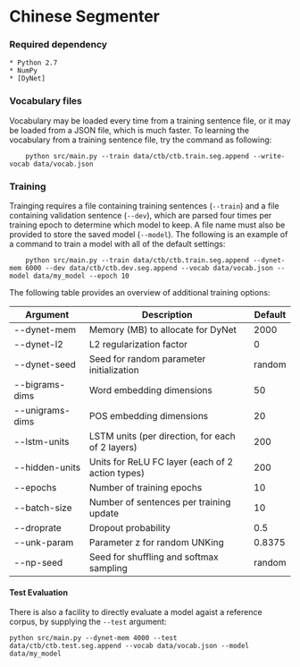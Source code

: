 # Chinese Segmenter 

### Required dependency

    * Python 2.7
    * NumPy
    * [DyNet]

### Vocabulary files

Vocabulary may be loaded every time from a training sentence file, or it may be loaded from a JSON file, which is much faster. To learning the vocabulary from a training sentence file, try the command as following:
```
    python src/main.py --train data/ctb/ctb.train.seg.append --write-vocab data/vocab.json
```  

### Training

Trainging requires a file containing training sentences (`--train`) and a file containing validation sentence (`--dev`), which are parsed four times per training epoch to determine which model to keep. A file name must also be provided to store the saved model (`--model`). The following is an example of a command to train a model with all of the default settings:
```
    python src/main.py --train data/ctb/ctb.train.seg.append --dynet-mem 6000 --dev data/ctb/ctb.dev.seg.append --vocab data/vocab.json --model data/my_model --epoch 10
```

The following table provides an overview of additional training options:

Argument | Description | Default
--- | --- | ---
--dynet-mem | Memory (MB) to allocate for DyNet | 2000
--dynet-l2  | L2 regularization factor | 0
--dynet-seed | Seed for random parameter initialization | random
--bigrams-dims | Word embedding dimensions | 50
--unigrams-dims  | POS embedding dimensions  | 20
--lstm-units | LSTM units (per direction, for each of 2 layers) | 200
--hidden-units | Units for ReLU FC layer (each of 2 action types) | 200
--epochs | Number of training epochs | 10
--batch-size | Number of sentences per training update | 10
--droprate | Dropout probability | 0.5
--unk-param | Parameter z for random UNKing | 0.8375
--np-seed | Seed for shuffling and softmax sampling | random


#### Test Evaluation

There is also a facility to directly evaluate a model agaist a reference corpus, by supplying the `--test` argument:

```
python src/main.py --dynet-mem 4000 --test data/ctb/ctb.test.seg.append --vocab data/vocab.json --model data/my_model
```